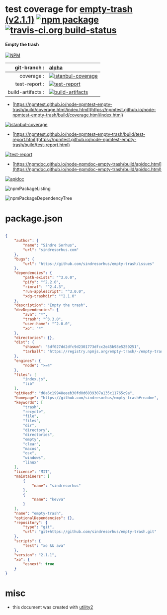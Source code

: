 # test coverage for  [empty-trash (v2.1.1)](https://github.com/sindresorhus/empty-trash#readme)  [![npm package](https://img.shields.io/npm/v/npmtest-empty-trash.svg?style=flat-square)](https://www.npmjs.org/package/npmtest-empty-trash) [![travis-ci.org build-status](https://api.travis-ci.org/npmtest/node-npmtest-empty-trash.svg)](https://travis-ci.org/npmtest/node-npmtest-empty-trash)
#### Empty the trash

[![NPM](https://nodei.co/npm/empty-trash.png?downloads=true&downloadRank=true&stars=true)](https://www.npmjs.com/package/empty-trash)

| git-branch : | [alpha](https://github.com/npmtest/node-npmtest-empty-trash/tree/alpha)|
|--:|:--|
| coverage : | [![istanbul-coverage](https://npmtest.github.io/node-npmtest-empty-trash/build/coverage.badge.svg)](https://npmtest.github.io/node-npmtest-empty-trash/build/coverage.html/index.html)|
| test-report : | [![test-report](https://npmtest.github.io/node-npmtest-empty-trash/build/test-report.badge.svg)](https://npmtest.github.io/node-npmtest-empty-trash/build/test-report.html)|
| build-artifacts : | [![build-artifacts](https://npmtest.github.io/node-npmtest-empty-trash/glyphicons_144_folder_open.png)](https://github.com/npmtest/node-npmtest-empty-trash/tree/gh-pages/build)|

- [https://npmtest.github.io/node-npmtest-empty-trash/build/coverage.html/index.html](https://npmtest.github.io/node-npmtest-empty-trash/build/coverage.html/index.html)

[![istanbul-coverage](https://npmtest.github.io/node-npmtest-empty-trash/build/screenCapture.buildCi.browser.%252Ftmp%252Fbuild%252Fcoverage.lib.html.png)](https://npmtest.github.io/node-npmtest-empty-trash/build/coverage.html/index.html)

- [https://npmtest.github.io/node-npmtest-empty-trash/build/test-report.html](https://npmtest.github.io/node-npmtest-empty-trash/build/test-report.html)

[![test-report](https://npmtest.github.io/node-npmtest-empty-trash/build/screenCapture.buildCi.browser.%252Ftmp%252Fbuild%252Ftest-report.html.png)](https://npmtest.github.io/node-npmtest-empty-trash/build/test-report.html)

- [https://npmdoc.github.io/node-npmdoc-empty-trash/build/apidoc.html](https://npmdoc.github.io/node-npmdoc-empty-trash/build/apidoc.html)

[![apidoc](https://npmdoc.github.io/node-npmdoc-empty-trash/build/screenCapture.buildCi.browser.%252Ftmp%252Fbuild%252Fapidoc.html.png)](https://npmdoc.github.io/node-npmdoc-empty-trash/build/apidoc.html)

![npmPackageListing](https://npmtest.github.io/node-npmtest-empty-trash/build/screenCapture.npmPackageListing.svg)

![npmPackageDependencyTree](https://npmtest.github.io/node-npmtest-empty-trash/build/screenCapture.npmPackageDependencyTree.svg)



# package.json

```json

{
    "author": {
        "name": "Sindre Sorhus",
        "url": "sindresorhus.com"
    },
    "bugs": {
        "url": "https://github.com/sindresorhus/empty-trash/issues"
    },
    "dependencies": {
        "path-exists": "^3.0.0",
        "pify": "^2.2.0",
        "rimraf": "^2.4.3",
        "run-applescript": "^3.0.0",
        "xdg-trashdir": "^2.1.0"
    },
    "description": "Empty the trash",
    "devDependencies": {
        "ava": "*",
        "trash": "^3.3.0",
        "user-home": "^2.0.0",
        "xo": "*"
    },
    "directories": {},
    "dist": {
        "shasum": "5df027dd2dfc9d2301773dfcc2e45b98e5259251",
        "tarball": "https://registry.npmjs.org/empty-trash/-/empty-trash-2.1.1.tgz"
    },
    "engines": {
        "node": ">=4"
    },
    "files": [
        "index.js",
        "lib"
    ],
    "gitHead": "d8a6c19948eeeb30fd0d6039307a135c11765c9a",
    "homepage": "https://github.com/sindresorhus/empty-trash#readme",
    "keywords": [
        "trash",
        "recycle",
        "file",
        "files",
        "dir",
        "directory",
        "directories",
        "empty",
        "clear",
        "macos",
        "osx",
        "windows",
        "linux"
    ],
    "license": "MIT",
    "maintainers": [
        {
            "name": "sindresorhus"
        },
        {
            "name": "kevva"
        }
    ],
    "name": "empty-trash",
    "optionalDependencies": {},
    "repository": {
        "type": "git",
        "url": "git+https://github.com/sindresorhus/empty-trash.git"
    },
    "scripts": {
        "test": "xo && ava"
    },
    "version": "2.1.1",
    "xo": {
        "esnext": true
    }
}
```



# misc
- this document was created with [utility2](https://github.com/kaizhu256/node-utility2)
